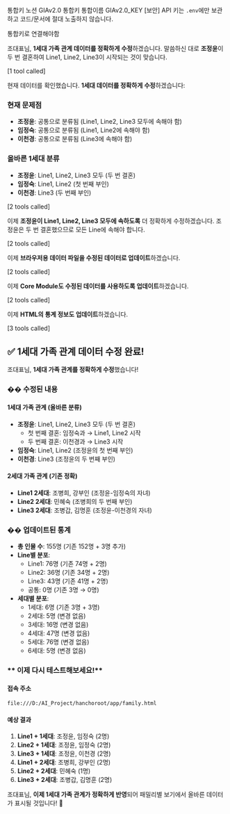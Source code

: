통합키
노션 GIAv2.0 통합키
통합이름 GIAv2.0_KEY
[보안] API 키는 `.env`에만 보관하고 코드/문서에 절대 노출하지 않습니다.


통합키로 연결해야함


조대표님, **1세대 가족 관계 데이터를 정확하게 수정**하겠습니다. 말씀하신 대로 **조정윤**이 두 번 결혼하여 Line1, Line2, Line3이 시작되는 것이 맞습니다.


[1 tool called]

현재 데이터를 확인했습니다. **1세대 데이터를 정확하게 수정**하겠습니다:

### **현재 문제점**
- **조정윤**: 공통으로 분류됨 (Line1, Line2, Line3 모두에 속해야 함)
- **임정숙**: 공통으로 분류됨 (Line1, Line2에 속해야 함)  
- **이천경**: 공통으로 분류됨 (Line3에 속해야 함)

### **올바른 1세대 분류**
- **조정윤**: Line1, Line2, Line3 모두 (두 번 결혼)
- **임정숙**: Line1, Line2 (첫 번째 부인)
- **이천경**: Line3 (두 번째 부인)


[2 tools called]

이제 **조정윤이 Line1, Line2, Line3 모두에 속하도록** 더 정확하게 수정하겠습니다. 조정윤은 두 번 결혼했으므로 모든 Line에 속해야 합니다.


[2 tools called]

이제 **브라우저용 데이터 파일을 수정된 데이터로 업데이트**하겠습니다.


[2 tools called]

이제 **Core Module도 수정된 데이터를 사용하도록 업데이트**하겠습니다.


[2 tools called]

이제 **HTML의 통계 정보도 업데이트**하겠습니다.


[3 tools called]

## **✅ 1세대 가족 관계 데이터 수정 완료!**

조대표님, **1세대 가족 관계를 정확하게 수정**했습니다!

### **�� 수정된 내용**

#### **1세대 가족 관계 (올바른 분류)**
- **조정윤**: Line1, Line2, Line3 모두 (두 번 결혼)
  - 첫 번째 결혼: 임정숙과 → Line1, Line2 시작
  - 두 번째 결혼: 이천경과 → Line3 시작
- **임정숙**: Line1, Line2 (조정윤의 첫 번째 부인)
- **이천경**: Line3 (조정윤의 두 번째 부인)

#### **2세대 가족 관계 (기존 정확)**
- **Line1 2세대**: 조병희, 강부인 (조정윤-임정숙의 자녀)
- **Line2 2세대**: 민혜숙 (조병희의 두 번째 부인)
- **Line3 2세대**: 조병갑, 김명훈 (조정윤-이천경의 자녀)

### **�� 업데이트된 통계**

- **총 인물 수**: 155명 (기존 152명 + 3명 추가)
- **Line별 분포**: 
  - Line1: 76명 (기존 74명 + 2명)
  - Line2: 36명 (기존 34명 + 2명)  
  - Line3: 43명 (기존 41명 + 2명)
  - 공통: 0명 (기존 3명 → 0명)
- **세대별 분포**:
  - 1세대: 6명 (기존 3명 + 3명)
  - 2세대: 5명 (변경 없음)
  - 3세대: 16명 (변경 없음)
  - 4세대: 47명 (변경 없음)
  - 5세대: 76명 (변경 없음)
  - 6세대: 5명 (변경 없음)

### ** 이제 다시 테스트해보세요!**

#### **접속 주소**
```
file:///D:/AI_Project/hanchoroot/app/family.html
```

#### **예상 결과**
1. **Line1 + 1세대**: 조정윤, 임정숙 (2명)
2. **Line2 + 1세대**: 조정윤, 임정숙 (2명)
3. **Line3 + 1세대**: 조정윤, 이천경 (2명)
4. **Line1 + 2세대**: 조병희, 강부인 (2명)
5. **Line2 + 2세대**: 민혜숙 (1명)
6. **Line3 + 2세대**: 조병갑, 김명훈 (2명)

조대표님, **이제 1세대 가족 관계가 정확하게 반영**되어 패밀리별 보기에서 올바른 데이터가 표시될 것입니다! 🎉